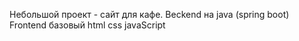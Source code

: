 Небольшой проект - сайт для кафе.
Beckend на java (spring boot)
Frontend базовый html css javaScript
